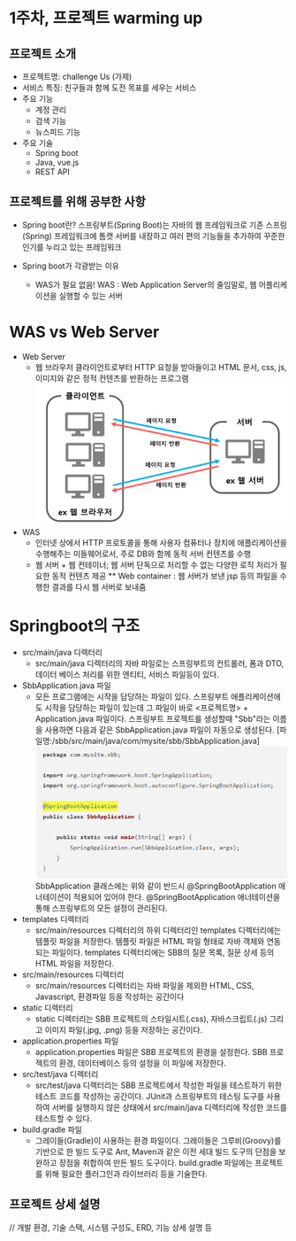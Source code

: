 # 1주차, 프로젝트 warming up

<!-- 필수 항목 -->


## 프로젝트 소개

* 프로젝트명: challenge Us (가제)
* 서비스 특징: 친구들과 함께 도전 목표를 세우는 서비스
* 주요 기능
  - 계정 관리
  - 검색 기능
  - 뉴스피드 기능
* 주요 기술
  - Spring boot
  - Java, vue.js
  - REST API

<!-- 자유 양식 -->

## 프로젝트를 위해 공부한 사항
* Spring boot란?
 스프링부트(Spring Boot)는 자바의 웹 프레임워크로 기존 스프링(Spring) 프레임워크에 톰캣 서버를 내장하고 여러 편의 기능들을 추가하여 꾸준한 인기를 누리고 있는 프레임워크

* Spring boot가 각광받는 이유
   - WAS가 필요 없음!
 WAS : Web Application Server의 줄임말로, 웹 어플리케이션을 실행할 수 있는 서버
 
<!-- 자유 양식 -->

# WAS vs Web Server
* Web Server
   - 웹 브라우저 클라이언트로부터 HTTP 요청을 받아들이고 HTML 문서, css, js, 이미지와 같은 정적 컨텐츠를 반환하는 프로그램
 ![image.png](./image.png)
* WAS
   - 인터넷 상에서 HTTP 프로토콜을 통해 사용자 컴퓨터나 장치에 애플리케이션을 수행해주는 미들웨어로서, 주로 DB와 함께 동적 서버 컨텐츠를 수행
   - 웹 서버 + 웹 컨테이너; 웹 서버 단독으로 처리할 수 없는 다양한 로직 처리가 필요한 동적 컨텐츠 제공
  ** Web container : 웹 서버가 보낸 jsp 등의 파일을 수행한 결과를 다시 웹 서버로 보내줌

# Springboot의 구조
* src/main/java 디렉터리
   - src/main/java 디렉터리의 자바 파일로는 스프링부트의 컨트롤러, 폼과 DTO, 데이터 베이스 처리를 위한 엔티티, 서비스 파일등이 있다.
* SbbApplication.java 파일
   - 모든 프로그램에는 시작을 담당하는 파일이 있다. 스프링부트 애플리케이션에도 시작을 담당하는 파일이 있는데 그 파일이 바로 <프로젝트명> + Application.java 파일이다. 스프링부트 프로젝트를 생성할때 "Sbb"라는 이름을 사용하면 다음과 같은 SbbApplication.java 파일이 자동으로 생성된다.
[파일명:/sbb/src/main/java/com/mysite/sbb/SbbApplication.java]
![image-1.png](./image-1.png)
SbbApplication 클래스에는 위와 같이 반드시 @SpringBootApplication 애너테이션이 적용되어 있어야 한다. @SpringBootApplication 애너테이션을 통해 스프링부트의 모든 설정이 관리된다.
* templates 디렉터리
   - src/main/resources 디렉터리의 하위 디렉터리인 templates 디렉터리에는 템플릿 파일을 저장한다. 템플릿 파일은 HTML 파일 형태로 자바 객체와 연동되는 파일이다. templates 디렉터리에는 SBB의 질문 목록, 질문 상세 등의 HTML 파일을 저장한다.
* src/main/resources 디렉터리
   - src/main/resources 디렉터리는 자바 파일을 제외한 HTML, CSS, Javascript, 환경파일 등을 작성하는 공간이다
* static 디렉터리
   - static 디렉터리는 SBB 프로젝트의 스타일시트(.css), 자바스크립트(.js) 그리고 이미지 파일(.jpg, .png) 등을 저장하는 공간이다.
* application.properties 파일
   - application.properties 파일은 SBB 프로젝트의 환경을 설정한다. SBB 프로젝트의 환경, 데이터베이스 등의 설정을 이 파일에 저장한다.
* src/test/java 디렉터리
   - src/test/java 디렉터리는 SBB 프로젝트에서 작성한 파일을 테스트하기 위한 테스트 코드를 작성하는 공간이다. JUnit과 스프링부트의 테스팅 도구를 사용하여 서버를 실행하지 않은 상태에서 src/main/java 디렉터리에 작성한 코드를 테스트할 수 있다.
* build.gradle 파일
   - 그레이들(Gradle)이 사용하는 환경 파일이다. 그레이들은 그루비(Groovy)를 기반으로 한 빌드 도구로 Ant, Maven과 같은 이전 세대 빌드 도구의 단점을 보완하고 장점을 취합하여 만든 빌드 도구이다. build.gradle 파일에는 프로젝트를 위해 필요한 플러그인과 라이브러리 등을 기술한다.


## 프로젝트 상세 설명

// 개발 환경, 기술 스택, 시스템 구성도, ERD, 기능 상세 설명 등

